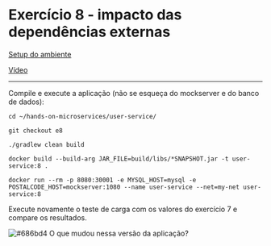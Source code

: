# Exercício 8 - impacto das dependências externas

[Setup do ambiente](https://github.com/luizroos/hands-on-microservices)

[Vídeo](https://drive.google.com/file/d/1JaB-n3g5FYTLGzNmu3NNBIVo8aFx_cpr/view?usp=sharing)

---

Compile e execute a aplicação (não se esqueça do mockserver e do banco de dados):

```console
cd ~/hands-on-microservices/user-service/

git checkout e8

./gradlew clean build

docker build --build-arg JAR_FILE=build/libs/*SNAPSHOT.jar -t user-service:8 .

docker run --rm -p 8080:30001 -e MYSQL_HOST=mysql -e POSTALCODE_HOST=mockserver:1080 --name user-service --net=my-net user-service:8
```

Execute novamente o teste de carga com os valores do exercício 7 e compare os resultados.

![#686bd4](https://via.placeholder.com/10/686bd4?text=+) O que mudou nessa versão da aplicação?
